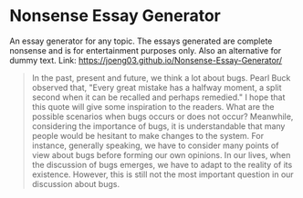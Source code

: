 # Nonsense Essay Generator
An essay generator for any topic. The essays generated are complete nonsense and is for entertainment purposes only. Also an alternative for dummy text.
Link: https://joeng03.github.io/Nonsense-Essay-Generator/

>  In the past, present and future, we think a lot about bugs. Pearl Buck observed that, "Every great mistake has a halfway moment, a split second when it can be recalled and perhaps remedied." I hope that this quote will give some inspiration to the readers. What are the possible scenarios when bugs occurs or does not occur? Meanwhile, considering the importance of bugs, it is understandable that many people would be hesitant to make changes to the system. For instance, generally speaking, we have to consider many points of view about bugs before forming our own opinions. In our lives, when the discussion of bugs emerges, we have to adapt to the reality of its existence. However, this is still not the most important question in our discussion about bugs.

